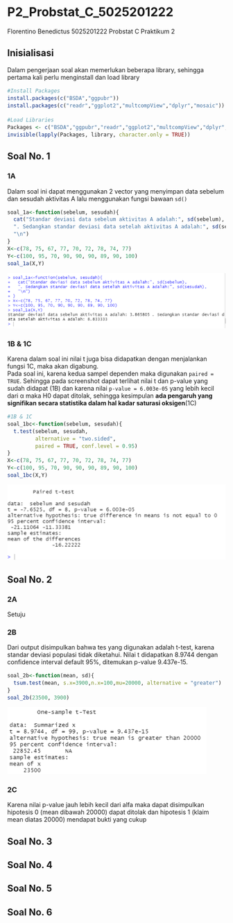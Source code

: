 # P2_Probstat_C_5025201222
Florentino Benedictus
5025201222
Probstat C
Praktikum 2
## Inisialisasi
Dalam pengerjaan soal akan memerlukan beberapa library, sehingga pertama kali perlu menginstall dan load library
```r
#Install Packages
install.packages(c("BSDA","ggpubr"))
install.packages(c("readr","ggplot2","multcompView","dplyr","mosaic"))

#Load Libraries
Packages <- c("BSDA","ggpubr","readr","ggplot2","multcompView","dplyr","mosaic")
invisible(lapply(Packages, library, character.only = TRUE))
```
## Soal No. 1
### 1A
Dalam soal ini dapat menggunakan 2 vector yang menyimpan data sebelum dan sesudah aktivitas A lalu menggunakan fungsi bawaan `sd()`
```r
soal_1a<-function(sebelum, sesudah){
  cat("Standar deviasi data sebelum aktivitas A adalah:", sd(sebelum),
  ". Sedangkan standar deviasi data setelah aktivitas A adalah:", sd(sesudah),
  "\n")
}
X<-c(78, 75, 67, 77, 70, 72, 78, 74, 77)
Y<-c(100, 95, 70, 90, 90, 90, 89, 90, 100)
soal_1a(X,Y)
```
![](Screenshot/Gambar1A.png)
### 1B & 1C
Karena dalam soal ini nilai t juga bisa didapatkan dengan menjalankan fungsi 1C, maka akan digabung.<br>
Pada soal ini, karena kedua sampel dependen maka digunakan `paired = TRUE`. Sehingga pada screenshot dapat terlihat nilai t dan p-value yang sudah didapat (1B) dan karena nilai `p-value = 6.003e-05` yang lebih kecil dari α maka H0 dapat ditolak, sehingga kesimpulan **ada
pengaruh yang signifikan secara statistika dalam hal kadar saturasi
oksigen**(1C)
```r
#1B & 1C
soal_1bc<-function(sebelum, sesudah){
  t.test(sebelum, sesudah,
         alternative = "two.sided",
         paired = TRUE, conf.level = 0.95)
}
X<-c(78, 75, 67, 77, 70, 72, 78, 74, 77)
Y<-c(100, 95, 70, 90, 90, 90, 89, 90, 100)
soal_1bc(X,Y)
```
![](Screenshot/Gambar1BC.png)

## Soal No. 2
### 2A
Setuju
### 2B
Dari output disimpulkan bahwa tes yang digunakan adalah t-test, karena standar deviasi populasi tidak diketahui. Nilai t didapatkan 8.9744 dengan confidence interval default 95%, ditemukan p-value 9.437e-15.
```r
soal_2b<-function(mean, sd){
  tsum.test(mean, s.x=3900,n.x=100,mu=20000, alternative = "greater")
}
soal_2b(23500, 3900)
```
![](Screenshot/Gambar2B.png)
### 2C
Karena nilai p-value jauh lebih kecil dari alfa maka dapat disimpulkan hipotesis 0 (mean dibawah 20000) dapat ditolak dan hipotesis 1 (klaim mean diatas 20000) mendapat bukti yang cukup

## Soal No. 3

## Soal No. 4

## Soal No. 5

## Soal No. 6
